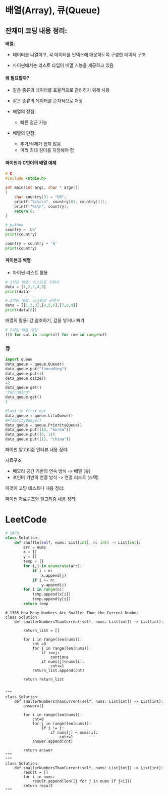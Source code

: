 # 배열(Array), 큐(Queue)

## 잔재미 코딩 내용 정리:

**배열:** 

- 데이터를 나열하고, 각 데이터를 인덱스에 대응하도록 구성한 데이터 구조

- 파이썬에서는 리스트 타입이 배열 기능을 제공하고 있음

#### 왜 필요할까?

- 같은 종류의 데이터를 효율적으로 관리하기 위해 사용

- 같은 종류의 데이터를 순차적으로 저장

- 배열의 장점:
  - 빠른 점근 가능
- 배열의 단점:
  - 추가/삭제가 쉽지 않음
  - 미리 최대 길이를 지정해야 함

#### 파이썬과 C언어의 배열 예제

```c
# C
#include <stdio.h>

int main(int argc, char * argv[])
{
	char country[3] = "US";
	printf("%c%c\n", country[0], country[1]);
	printf("%s\n", country);
	return 0;
}
```

```python
# python
country = 'US'
print(country)

country = country + 'A'
print(country)
```

#### 파이썬과 배열

- 파이썬 리스트 활용

```python
# 1차원 배열: 리스트로 구현시
data = [1,2,3,4,5]
print(data)

# 2차원 배열: 리스트로 구현시
data = [[1,2,3],[4,5,6],[7,8,9]]
print(data[0])
```

배열의 활용: 값 참조하기, 값을 넣거나 빼기

```python
# 2차원 배열 지정
[[0 for col in range(n)] for row in range(n)]
```



### 큐

```python
import queue
data_queue = queue.Queue()
data_queue.put("funcoding")
data_queue.put(1)
data_queue.qsize() 
=2
data_queue.get()
"funcoding"
data_queue.get()
1

#last in first out
data_queue = queue.LifoQueue()
#PriorityQueue()
data_queue = queue.PriorityQueue()
data_queue.put((10, "korea"))
data_queue.put((5, 1))
data_queue.put((15, "china"))
```



파이썬 알고리즘 인터뷰 내용 정리: 

자료구조

- 메모리 공간 기반의 연속 방식 -> 배열 (큐)
- 포인터 기반의 연결 방식 -> 연결 리스트 (스택)









이것이 코딩 테스트다 내용 정리:



파이썬 자료구조와 알고리즘 내용 정리:



# LeetCode

```python
# 1470
class Solution:
    def shuffle(self, nums: List[int], n: int) -> List[int]:
        arr = nums
        x = []
        y = []
        temp = []
        for i,j in enumerate(arr):
            if i < n:
                x.append(j)
            if i >= n:
                y.append(j)
        for i in range(n):
            temp.append(x[i])
            temp.append(y[i])
        return temp
```

```
# 1365 How Many Numbers Are Smaller Than the Current Number
class Solution:
    def smallerNumbersThanCurrent(self, nums: List[int]) -> List[int]:
        
        return_list = []
        
        for i in range(len(nums)):
            cnt =0 
            for j in range(len(nums)):
                if i==j:
                    continue
                if nums[j]<nums[i]:
                    cnt+=1
            return_list.append(cnt)
            
        return return_list
    

"""
class Solution:
    def smallerNumbersThanCurrent(self, nums: List[int]) -> List[int]:
        answer=[]
        
        for i in range(len(nums)):
            cnt=0
            for j in range(len(nums)):
                if i != j:
                    if nums[j] < nums[i]:
                        cnt+=1
            answer.append(cnt)
        
        return answer
"""
"""
class Solution:
    def smallerNumbersThanCurrent(self, nums: List[int]) -> List[int]:
        result = []
        for i in nums:
            result.append(len([j for j in nums if j<i]))
        return result
"""
```

